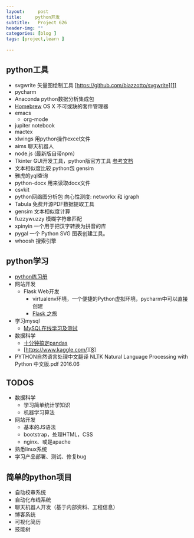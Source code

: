 ```yaml
---
layout:     post
title:     python开发
subtitle:   Project 626
header-img: ""
categories: [blog ]
tags: [project,learn ]
 
---
```


## python工具
- svgwrite 矢量图绘制工具 [https://github.com/biazzotto/svgwrite][1]
- pycharm
- Anaconda python数据分析集成包
- [Homebrew][2] OS X 不可或缺的套件管理器
- emacs
	- org-mode
- jupiter notebook
- mactex
- xlwings 用python操作excel文件
- aims 聊天机器人
- node.js (最新版自带npm）
- Tkinter GUI开发工具，python版官方工具 [参考文档][3]
- 文本相似度比较 python包 gensim
- 雅虎的yql查询
- python-docx 用来读取docx文件
- csvkit
- python网络图分析包 向心性测度: networkx 和 igraph
- Tabula 免费开源PDF数据提取工具
- gensim 文本相似度计算
- fuzzywuzzy 模糊字符串匹配
- xpinyin 一个用于把汉字转换为拼音的库
- pygal 一个 Python SVG 图表创建工具。
- whoosh 搜索引擎




## python学习
- [python练习册][4]
- 网站开发
	- Flask Web开发
		- virtualenv环境，一个便捷的Python虚拟环境，pycharm中可以直接创建
		- [Flask 之旅][5]
- 学习mysql
	- [MySQL在线学习及测试][6]
- 数据科学
	- [十分钟搞定pandas][7]
	- [https://www.kaggle.com/][8]
- PYTHON自然语言处理中文翻译 NLTK Natural Language Processing with Python 中文版.pdf 2016.06

## TODOS
- 数据科学
	 - 学习简单统计学知识
	- 机器学习算法
- 网站开发
	- 基本的JS语法
	- bootstrap，处理HTML，CSS
	- nginx、或是apache
- 熟悉linux系统
- 学习产品部署、测试、修复bug

## 简单的python项目
- 自动校审系统
- 自动化布线系统
- 聊天机器人开发（基于内部资料、工程信息）
- 博客系统
- 可视化简历
- 技能树

[1]:	https://github.com/biazzotto/svgwrite "https://github.com/biazzotto/svgwrite"
[2]:	http://brew.sh/index_zh-cn.html
[3]:	http://effbot.org/tkinterbook/
[4]:	https://github.com/Yixiaohan/show-me-the-code
[5]:	https://spacewander.github.io/explore-flask-zh/14-deployment.html
[6]:	http://sqlzoo.net/wiki/SQL_Tutorial
[7]:	http://www.shizhuolin.com/2015/04/19/978.html
[8]:	https://www.kaggle.com/